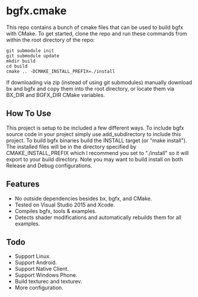 bgfx.cmake
===================

This repo contains a bunch of cmake files that can be used to build bgfx with CMake. To get started, clone the repo and run these commands from within the root directory of the repo:

```
git submodule init
git submodule update
mkdir build
cd build
cmake .. -DCMAKE_INSTALL_PREFIX=./install
```

If downloading via zip (instead of using git submodules) manually download bx and bgfx and copy them into the root directory, or locate them via BX_DIR and BGFX_DIR CMake variables.

How To Use
-------------
This project is setup to be included a few different ways. To include bgfx source code in your project simply use add_subdirectory to include this project. To build bgfx binaries build the INSTALL target (or "make install"). The installed files will be in the directory specified by CMAKE_INSTALL_PREFIX which I recommend you set to "./install" so it will export to your build directory. Note you may want to build install on both Release and Debug configurations.

Features
-------------
* No outside dependencies besides bx, bgfx, and CMake.
* Tested on Visual Studio 2015 and Xcode.
* Compiles bgfx, tools & examples.
* Detects shader modifications and automatically rebuilds them for all examples.

Todo
-------------
* Support Linux.
* Support Android.
* Support Native Client.
* Support Windows Phone.
* Build texturec and texturev.
* More configuration.
